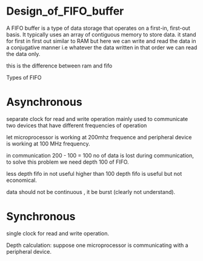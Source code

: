 # Design_of_FIFO_buffer
A FIFO buffer is a type of data storage that operates on a first-in, first-out basis. It typically uses an array of contiguous memory to store data.
it stand for first in first out
similar to RAM but here we can write and read the data in a conjugative manner i.e whatever the data written in that order we can read the data only.

this is the difference between ram and fifo

Types of FIFO
# Asynchronous
separate clock for read and write operation
mainly used to communicate two devices that have different frequencies of operation

let microprocessor is working at 200mhz frequence and peripheral device is working at 100 MHz
frequency.

in communication 200 - 100 = 100 no of data is lost during communication, to solve this problem we need depth 100 of FIFO. 

less depth fifo in not useful
higher than 100 depth fifo is useful but not economical.

data should not be continuous , it be burst (clearly not understand).

# Synchronous
single clock for read and write operation. 

Depth calculation:
suppose one microprocessor is communicating  with a peripheral device.


